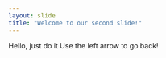 ```yaml
---
layout: slide
title: "Welcome to our second slide!"
---
```

Hello, just do it
Use the left arrow to go back!
